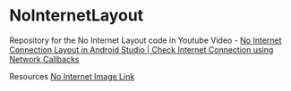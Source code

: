 # NoInternetLayout

Repository for the No Internet Layout code in Youtube Video - [ No Internet Connection Layout in Android Studio | Check Internet Connection using Network Callbacks](https://www.youtube.com/watch?v=4Hyt6svbDqc)

Resources
[No Internet Image Link](https://raw.githubusercontent.com/mohitwildbeast/NoInternetLayout/master/app/src/main/res/drawable/no_internet.png)
